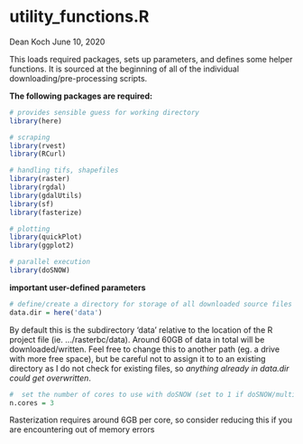 utility\_functions.R
================
Dean Koch
June 10, 2020

This loads required packages, sets up parameters, and defines some
helper functions. It is sourced at the beginning of all of the
individual downloading/pre-processing scripts.

**The following packages are required:**

``` r
# provides sensible guess for working directory
library(here)

# scraping
library(rvest)
library(RCurl)

# handling tifs, shapefiles
library(raster)
library(rgdal)
library(gdalUtils)
library(sf)
library(fasterize)

# plotting 
library(quickPlot)
library(ggplot2)

# parallel execution
library(doSNOW)
```

**important user-defined parameters**

``` r
# define/create a directory for storage of all downloaded source files and output files 
data.dir = here('data')
```

By default this is the subdirectory ‘data’ relative to the location of
the R project file (ie. …/rasterbc/data). Around 60GB of data in total
will be downloaded/written. Feel free to change this to another path
(eg. a drive with more free space), but be careful not to assign it to
to an existing directory as I do not check for existing files, so
*anything already in data.dir could get overwritten*.

``` r
#  set the number of cores to use with doSNOW (set to 1 if doSNOW/multicore not available)
n.cores = 3
```

Rasterization requires around 6GB per core, so consider reducing this if
you are encountering out of memory errors
